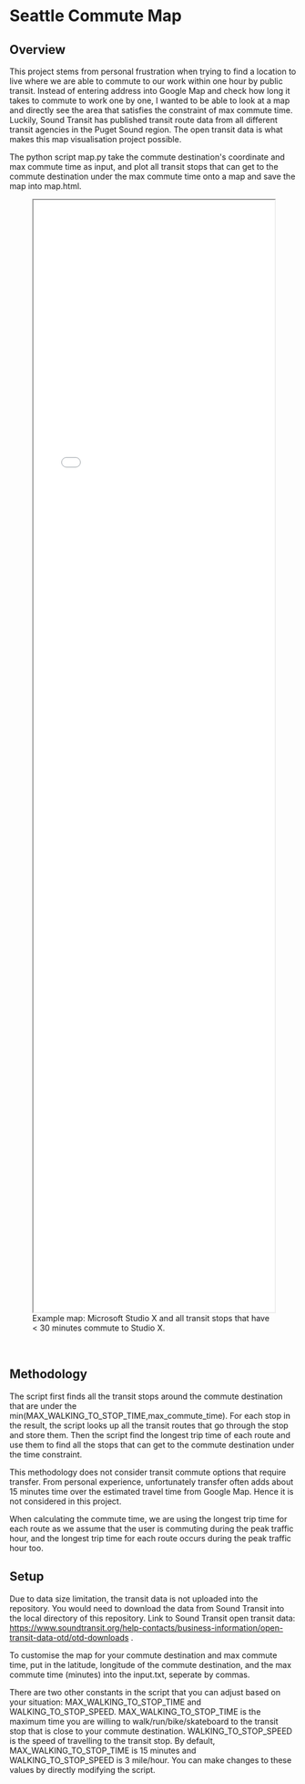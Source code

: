 # Seattle Commute Map

## Overview
This project stems from personal frustration when trying to find a location to live where we are able to commute to our work within one hour by public transit. Instead of entering address into Google Map and check how long it takes to commute to work one by one, I wanted to be able to look at a map and directly see the area that satisfies the constraint of max commute time. Luckily, Sound Transit has published transit route data from all different transit agencies in the  Puget Sound region. The open transit data is what makes this map visualisation project possible.

The python script map.py take the commute destination's coordinate and max commute time as input, and plot all transit stops that can get to the commute destination under the max commute time onto a map and save the map into map.html.

<figure>
    <iframe src='map.html' width='100%' height='50%'></iframe>
    <figcaption>Example map: Microsoft Studio X and all transit stops that have < 30 minutes commute to Studio X.</figcaption>
</figure>

<br>

## Methodology
The script first finds all the transit stops around the commute destination that are under the min(MAX_WALKING_TO_STOP_TIME,max_commute_time). For each stop in the result, the script looks up all the transit routes that go through the stop and store them. Then the script find the longest trip time of each route and use them to find all the stops that can get to the commute destination under the time constraint.

This methodology does not consider transit commute options that require transfer. From personal experience, unfortunately transfer often adds about 15 minutes time over the estimated travel time from Google Map. Hence it is not considered in this project.

When calculating the commute time, we are using the longest trip time for each route as we assume that the user is commuting during the peak traffic hour, and the longest trip time for each route occurs during the peak traffic hour too.

## Setup
Due to data size limitation, the transit data is not uploaded into the repository. You would need to download the data from Sound Transit into the local directory of this repository. Link to Sound Transit open transit data: https://www.soundtransit.org/help-contacts/business-information/open-transit-data-otd/otd-downloads .

To customise the map for your commute destination and max commute time, put in the latitude, longitude of the commute destination, and the max commute time (minutes) into the input.txt, seperate by commas.

There are two other constants in the script that you can adjust based on your situation: MAX_WALKING_TO_STOP_TIME and WALKING_TO_STOP_SPEED. MAX_WALKING_TO_STOP_TIME is the maximum time you are willing to walk/run/bike/skateboard to the transit stop that is close to your commute destination. WALKING_TO_STOP_SPEED is the speed of travelling to the transit stop. By default, MAX_WALKING_TO_STOP_TIME is 15 minutes and WALKING_TO_STOP_SPEED is 3 mile/hour. You can make changes to these values by directly modifying the script.
